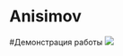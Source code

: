 # Anisimov
#Демонстрация работы
![](https://github.com/tewat/Anisimov/blob/master/demonstration.gif)
